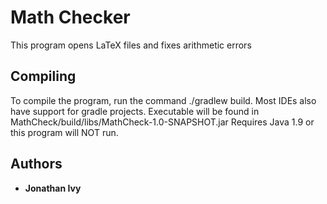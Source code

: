 # Math Checker
This program opens LaTeX files and fixes arithmetic errors

## Compiling
To compile the program, run the command ./gradlew build. Most IDEs also have support for gradle projects.
Executable will be found in MathCheck/build/libs/MathCheck-1.0-SNAPSHOT.jar
Requires Java 1.9 or this program will NOT run.
## Authors

* **Jonathan Ivy**
